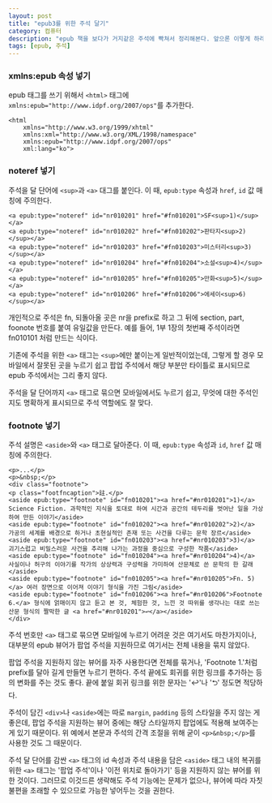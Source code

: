 ```yaml
---
layout: post
title: "epub3를 위한 주석 달기"
category: 컴퓨터
description: "epub 책을 보다가 거지같은 주석에 빡쳐서 정리해본다. 앞으론 이렇게 하라고."
tags: [epub, 주석]
---
```


### xmlns:epub 속성 넣기

epub 태그를 쓰기 위해서 `<html>` 태그에 `xmlns:epub="http://www.idpf.org/2007/ops"`를 추가한다.

~~~
<html
	xmlns="http://www.w3.org/1999/xhtml"
	xmlns:xml="http://www.w3.org/XML/1998/namespace"
	xmlns:epub="http://www.idpf.org/2007/ops"
	xml:lang="ko">
~~~



### noteref 넣기

주석을 달 단어에 `<sup>`과 `<a>` 대그를 붙인다.
이 때, `epub:type` 속성과 `href`, `id` 값 매칭에 주의한다.

~~~
<a epub:type="noteref" id="nr010201" href="#fn010201">SF<sup>1)</sup></a>
<a epub:type="noteref" id="nr010202" href="#fn010202">판타지<sup>2)</sup></a>
<a epub:type="noteref" id="nr010203" href="#fn010203">미스터리<sup>3)</sup></a>
<a epub:type="noteref" id="nr010204" href="#fn010204">소설<sup>4)</sup></a>
<a epub:type="noteref" id="nr010205" href="#fn010205">만화<sup>5)</sup></a>
<a epub:type="noteref" id="nr010206" href="#fn010206">에세이<sup>6)</sup></a>
~~~

개인적으로 주석은 fn, 되돌아올 곳은 nr을 prefix로 하고
그 뒤에 section, part, foonote 번호를 붙여 유일값을 만든다.
예를 들어, 1부 1장의 첫번째 주석이라면 fn010101 처럼 만드는 식이다.

기존에 주석을 위한 `<a>` 태그는 `<sup>`에만 붙이는게 일반적이었는데,
그렇게 할 경우 모바일에서 잘못된 곳을 누르기 쉽고
팝업 주석에서 해당 부분만 타이틀로 표시되므로
epub 주석에서는 그리 좋지 않다.

주석을 달 단어까지 `<a>` 태그로 묶으면
모바일에서도 누르기 쉽고,
무엇에 대한 주석인지도 명확하게 표시되므로 주석 역할에도 잘 맞다.



### footnote 넣기

주석 설명은 `<aside>`와 `<a>` 태그로 달아준다.
이 때, `epub:type` 속성과 `id`, `href` 값 매칭에 주의한다.

~~~
<p>...</p>
<p>&nbsp;</p>
<div class="footnote">
<p class="footfncaption">註.</p>
<aside epub:type="footnote" id="fn010201"><a href="#nr010201">1)</a> Science Fiction. 과학적인 지식을 토대로 하여 시간과 공간의 테두리를 벗어난 일을 가상하여 만든 이야기</aside>
<aside epub:type="footnote" id="fn010202"><a href="#nr010202">2)</a> 가공의 세계를 배경으로 하거나 초현실적인 존재 또는 사건을 다루는 문학 장르</aside>
<aside epub:type="footnote" id="fn010203"><a href="#nr010203">3)</a> 괴기스럽고 비밀스러운 사건을 추리해 나가는 과정을 중심으로 구성한 작품</aside>
<aside epub:type="footnote" id="fn010204"><a href="#nr010204">4)</a> 사실이나 허구의 이야기를 작가의 상상력과 구성력을 가미하여 산문체로 쓴 문학의 한 갈래</aside>
<aside epub:type="footnote" id="fn010205"><a href="#nr010205">Fn. 5)</a> 여러 장면으로 이어져 이야기 형식을 가진 그림</aside>
<aside epub:type="footnote" id="fn010206"><a href="#nr010206">Footnote 6.</a> 형식에 얽매이지 않고 듣고 본 것, 체험한 것, 느낀 것 따위를 생각나는 대로 쓰는 산문 형식의 짤막한 글 <a href="#nr010201">↩</a></aside>
</div>
~~~

주석 번호만 `<a>` 태그로 묶으면 모바일에 누르기 어려운 것은 여기서도 마찬가지이나,
대부분의 epub 뷰어가 팝업 주석을 지원하므로 여기서는 전체 내용을 묶지 않았다.

팝업 주석을 지원하지 않는 뷰어를 자주 사용한다면 전체를 묶거나,
'Footnote 1.'처럼 prefix를 달아 길게 만들면 누르기 편하다.
주석 끝에도 회귀를 위한 링크를 추가하는 등의 변화를 주는 것도 좋다.
끝에 붙일 회귀 링크를 위한 문자는 '↩'나 '⮌' 정도면 적당하다.

주석이 담긴 `<div>`나 `<aside>`에는 따로 `margin`, `padding` 등의 스타일을 주지 않는 게 좋은데,
팝업 주석을 지원하는 뷰어 중에는 해당 스타일까지 팝업에도 적용해 보여주는 게 있기 때문이다.
위 예에서 본문과 주석의 간격 조절을 위해 굳이 `<p>&nbsp;</p>`를 사용한 것도 그 때문이다.

주석 달 단어를 감싼 `<a>` 태그의 id 속성과
주석 내용을 담은 `<aside>` 태그 내의 복귀를 위한 `<a>` 태그는
'팝업 주석'이나 '이전 위치로 돌아가기' 등을 지원하지 않는 뷰어를 위한 것이다.
그러므로 이것드른 생략해도 주석 기능에는 문제가 없으나,
뷰어에 따라 자칫 불편을 초래할 수 있으므로 가능한 넣어두는 것을 권한다.
